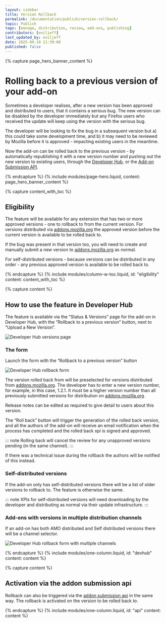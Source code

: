 ```yaml
---
layout: sidebar
title: Version Rollback
permalink: /documentation/publish/version-rollback/
topic: Publish
tags: [manage, distribution, review, add-ons, publishing]
contributors: [eviljeff]
last_updated_by: eviljeff
date: 2025-09-10 11:39:00
published: false
---
```


<!-- Page Hero Banner -->

{% capture page_hero_banner_content %}

# Rolling back to a previous version of your add-on

Sometimes a developer realises, after a new version has been approved and distributed to users, that it contains a serious bug. The new version can be disabled by the developer immediately but any Firefox users who received the update will keep using the version with the serious bug.

The developer will be looking to fix the bug in a subsequent version but a) this could take some development time, and b) it may need to be reviewed by Mozilla before it is approved - impacting existing users in the meantime.

Now the add-on can be rolled back to the previous version - by automatically republishing it with a new version number and pushing out the new version to existing users, through the [Developer Hub](https://addons.mozilla.org/developers/), or the [Add-on Submission API](https://addons.mozilla.org/api/v5/addons/).

{% endcapture %}
{% include modules/page-hero.liquid,
    content: page_hero_banner_content
%}

<!-- Content with Table of Contents Module -->

{% capture content_with_toc %}

## Eligibility

The feature will be available for any extension that has two or more approved versions - one to rollback to from the current version.  For versions distributed via [addons.mozilla.org](https://addons.mozilla.org/) the approved version before the current version is available to be rolled back to.

If the bug was present in that version too, you will need to create and manually submit a new version to [addons.mozilla.org](https://addons.mozilla.org/) as normal.

For self-distributed versions - because versions can be distributed in any order - any previous approved version is available to be rolled back to.

{% endcapture %}
{% include modules/column-w-toc.liquid,
  id: "eligibility"
  content: content_with_toc
%}

<!-- END: Content with Table of Contents -->

<!-- Single Column Body Module -->

{% capture content %}

## How to use the feature in Developer Hub

The feature is available via the “Status & Versions” page for the add-on in Developer Hub, with the “Rollback to a previous version” button, next to “Upload a New Version”.

![Developer Hub versions page](/assets/img/documentation/publish/rollback-devhub-versions.png)

### The form

Launch the form with the “Rollback to a previous version” button

![Developer Hub rollback form](/assets/img/documentation/publish/rollback-devhub-form.png)

The version rolled back from will be preselected for versions distributed from [addons.mozilla.org](https://addons.mozilla.org/).  The developer has to enter a new version number, for example, in this case, 1.2.1.  It must be a higher version number than all previously submitted versions for distribution on [addons.mozilla.org](https://addons.mozilla.org/).

Release notes can be edited as required to give detail to users about this version.

The “Roll back” button will trigger the generation of the rolled back version, and all the authors of the add-on will receive an email notification when the process has completed and the rolled back xpi is signed and approved.

::: note
Rolling back will cancel the review for any unapproved versions pending (in the same channel).
:::

If there was a technical issue during the rollback the authors will be notified of this instead.

### Self-distributed versions

If the add-on only has self-distributed versions there will be a list of older versions to rollback to.  The feature is otherwise the same.

::: note
XPIs for self-distributed versions will need downloading by the developer and distributing as normal via their update infrastructure.
:::

### Add-ons with versions in multiple distribution channels

If an add-on has both AMO distributed and Self distributed versions there will be a channel selector.

![Developer Hub rollback form with multiple channels](/assets/img/documentation/publish/rollback-devhub-form-channels.png)

{% endcapture %}
{% include modules/one-column.liquid,
  id: "devhub"
  content: content
%}

<!-- END: Single Column Body Module -->

<!-- Single Column Body Module -->

{% capture content %}

## Activation via the addon submission api

Rollback can also be triggered via the [addon submission api](https://mozilla.github.io/addons-server/topics/api/addons.html#version-rollback) in the same way. The rollback is activated on the version to be rolled back *to*.

{% endcapture %}
{% include modules/one-column.liquid,
  id: "api"
  content: content
%}

<!-- END: Single Column Body Module -->


